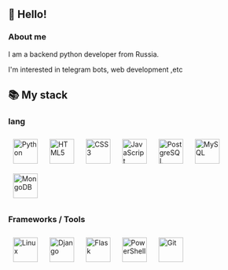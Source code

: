 ## 👋 Hello!

### About me
I am a backend python developer from Russia.

I'm interested in telegram bots, web development ,etc

## 📚 My stack
### lang
<div>
<a><img style="margin: 10px" src="https://profilinator.rishav.dev/skills-assets/python-original.svg" alt="Python" height="50" /></a>   
<a><img style="margin: 10px" src="https://profilinator.rishav.dev/skills-assets/html5-original-wordmark.svg" alt="HTML5" height="50" /></a>   
<a><img style="margin: 10px" src="https://profilinator.rishav.dev/skills-assets/css3-original-wordmark.svg" alt="CSS3" height="50" /></a>  
<a><img style="margin: 10px" src="https://profilinator.rishav.dev/skills-assets/javascript-original.svg" alt="JavaScript" height="50" /></a> 
<a><img style="margin: 10px" src="https://profilinator.rishav.dev/skills-assets/postgresql-original-wordmark.svg" alt="PostgreSQL" height="50" /></a>  
<a><img style="margin: 10px" src="https://profilinator.rishav.dev/skills-assets/mysql-original-wordmark.svg" alt="MySQL" height="50" /></a>  
<a><img style="margin: 10px" src="https://profilinator.rishav.dev/skills-assets/mongodb-original-wordmark.svg" alt="MongoDB" height="50" /></a>  
</div>

### Frameworks / Tools
<div>  
<a><img style="margin: 10px" src="https://profilinator.rishav.dev/skills-assets/linux-original.svg" alt="Linux" height="50" /></a>
<a><img style="margin: 10px" src="https://profilinator.rishav.dev/skills-assets/django-original.svg" alt="Django" height="50" /></a>  
<a><img style="margin: 10px" src="https://profilinator.rishav.dev/skills-assets/flask.png" alt="Flask" height="50" /></a>  
<a><img style="margin: 10px" src="https://profilinator.rishav.dev/skills-assets/powershell.png" alt="PowerShell" height="50" /></a> 
<a><img style="margin: 10px" src="https://profilinator.rishav.dev/skills-assets/git-scm-icon.svg" alt="Git" height="50" /></a>  
</div>